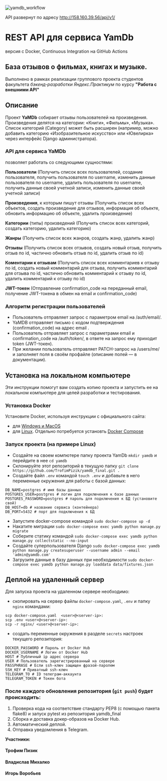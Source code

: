 ![yamdb_workflow](https://github.com/TrofimPizik/yamdb_final/actions/workflows/yamdb_workflow.yml/badge.svg)

API развернут по адресу http://158.160.39.56/api/v1/

# REST API для сервиса **YamDb** 
версия c Docker, Continuous Integration на GitHub Actions

## База отзывов о фильмах, книгах и музыке. 

Выполнено в рамках реализации группового проекта студентов факультета _бэкенд-разработки_ _Яндекс.Практикум_ по курсу **"Работа с внешними API"**

## Описание

Проект **YaMDb** собирает отзывы пользователей на произведения. 
Произведения делятся на категории: «Книги», «Фильмы», «Музыка». 
Список категорий (Category) может быть расширен (например, можно добавить категорию 
«Изобразительное искусство» или «Ювелирка» через интерфейс Django администратора).

### API для сервиса YaMDb 
позволяет работать со следующими сущностями:

**Пользователи** (Получить список всех пользователей, создание пользователя, получить пользователя по username, изменить данные пользователя по username, удалить пользователя по username, получить данные своей учетной записи, изменить данные своей учетной записи)

**Произведения**, к которым пишут отзывы (Получить список всех объектов, создать произведение для отзывов, информация об объекте, обновить информацию об объекте, удалить произведение)

**Категории** (типы) произведений (Получить список всех категорий, создать категорию, удалить категорию)

**Жанры** (Получить список всех жанров, создать жанр, удалить жанр)

**Отзывы** (Получить список всех отзывов, создать новый отзыв, получить отзыв по id, частично обновить отзыв по id, удалить отзыв по id)

**Коментарии к отзывам** (Получить список всех комментариев к отзыву по id, создать новый комментарий для отзыва, получить комментарий для отзыва по id, частично обновить комментарий к отзыву по id, удалить комментарий к отзыву по id)

**JWT-токен** (Отправление confirmation_code на переданный email, получение JWT-токена в обмен на email и confirmation_code)

### Алгоритм регистрации пользователей

* Пользователь отправляет запрос с параметром email на /auth/email/.
* YaMDB отправляет письмо с кодом подтверждения (confirmation_code) на адрес email .
* Пользователь отправляет запрос с параметрами email и confirmation_code на /auth/token/, в ответе на запрос ему приходит token (JWT-токен).
* При желании пользователь отправляет PATCH-запрос на /users/me/ и заполняет поля в своём профайле (описание полей — в документации).

## Установка на локальном компьютере
Эти инструкции помогут вам создать копию проекта и запустить ее на локальном компьютере для целей разработки и тестирования.

### Установка Docker
Установите Docker, используя инструкции с официального сайта:
- для [Windows и MacOS](https://www.docker.com/products/docker-desktop)
- для [Linux](https://docs.docker.com/engine/install/ubuntu/). Отдельно потребуется установть [Docker Compose](https://docs.docker.com/compose/install/)

### Запуск проекта (на примере Linux)

- Создайте на своем компютере папку проекта YamDb `mkdir yamdb` и перейдите в нее `cd yamdb`
- Склонируйте этот репозиторий в текущую папку `git clone https://github.com/TrofimPizik/yamdb_final.git .`
- Создайте файл `.env` командой `touch .env` и добавьте в него переменные окружения для работы с базой данных:
```
DB_NAME=postgres # имя базы данных
POSTGRES_USER=postgres # логин для подключения к базе данных
POSTGRES_PASSWORD=postgres # пароль для подключения к БД (установите свой)
DB_HOST=db # название сервиса (контейнера)
DB_PORT=5432 # порт для подключения к БД 
```
- Запустите docker-compose командой `sudo docker-compose up -d`
- Накатите миграции `sudo docker-compose exec yamdb python manage.py migrate`
- Соберите статику командой `sudo docker-compose exec yamdb python manage.py collectstatic --no-input`
- Создайте суперпользователя Django `sudo docker-compose exec yamdb python manage.py createsuperuser --username admin --email 'admin@yamdb.com'`
- Загрузите данные в базу данных при необходимости `sudo docker-compose exec yamdb python manage.py loaddata data/fixtures.json`

## Деплой на удаленный сервер
Для запуска проекта на удаленном сервере необходимо:
- скопировать на сервер файлы `docker-compose.yaml`, `.env` и папку `nginx` командами:
```
scp docker-compose.yaml  <user>@<server-ip>:
scp .env <user>@<server-ip>:
scp -r nginx/ <user>@<server-ip>:

```
- создать переменные окружения в разделе `secrets` настроек текущего репозитория:
```
DOCKER_PASSWORD # Пароль от Docker Hub
DOCKER_USERNAME # Логин от Docker Hub
HOST # Публичный ip адрес сервера
USER # Пользователь зарегистрированный на сервере
PASSPHRASE # Если ssh-ключ защищен фразой-паролем
SSH_KEY # Приватный ssh-ключ
TELEGRAM_TO # ID телеграм-аккаунта
TELEGRAM_TOKEN # Токен бота
```

### После каждого обновления репозитория (`git push`) будет происходить:
1. Проверка кода на соответствие стандарту PEP8 (с помощью пакета flake8) и запуск pytest из репозитория yamdb_final
2. Сборка и доставка докер-образов на Docker Hub.
3. Автоматический деплой.
4. Отправка уведомления в Telegram.


**Участники:**

#### Трофим Пизик
#### Владислав Михалко
#### Игорь Воробьев
